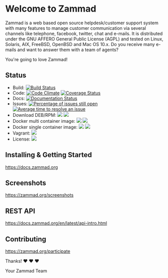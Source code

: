 # Welcome to Zammad

Zammad is a web based open source helpdesk/customer support system with many
features to manage customer communication via several channels like telephone,
facebook, twitter, chat and e-mails. It is distributed under the GNU AFFERO
General Public License (AGPL) and tested on Linux, Solaris, AIX, FreeBSD,
OpenBSD and Mac OS 10.x. Do you receive many e-mails and want to answer them
with a team of agents?

You're going to love Zammad!

## Status

- Build: [![Build Status](https://travis-ci.org/zammad/zammad.svg?branch=develop)](https://travis-ci.org/zammad/zammad)
- Code: [![Code Climate](https://codeclimate.com/github/zammad/zammad/badges/gpa.svg)](https://codeclimate.com/github/zammad/zammad) [![Coverage Status](https://coveralls.io/repos/github/zammad/zammad/badge.svg)](https://coveralls.io/github/zammad/zammad)
- Docs: [![Documentation Status](https://readthedocs.org/projects/zammad/badge/)](https://docs.zammad.org)
- Issues: [![Percentage of issues still open](http://isitmaintained.com/badge/open/zammad/zammad.svg)](https://github.com/zammad/zammad/issues "Percentage of issues still open") [![Average time to resolve an issue](http://isitmaintained.com/badge/resolution/zammad/zammad.svg)](https://github.com/zammad/zammad/issues?q=is%3Aissue+is%3Aclosed "Average time to resolve an issue")
- Download DEB/RPM: [![](https://img.shields.io/badge/Branch-develop-lightgrey.svg)](https://packager.io/gh/zammad/zammad#develop) [![](https://img.shields.io/badge/Branch-stable-lightgrey.svg)](https://packager.io/gh/zammad/zammad#stable)
- Docker multi container image: [![](https://images.microbadger.com/badges/image/zammad/zammad-docker-compose:zammad.svg)](https://microbadger.com/images/zammad/zammad-docker-compose:zammad) [![](https://img.shields.io/badge/version-stable-blue.svg)](https://hub.docker.com/r/zammad/zammad-docker-compose)
- Docker single container image: [![](https://images.microbadger.com/badges/image/zammad/zammad.svg)](https://microbadger.com/images/zammad/zammad) [![](https://images.microbadger.com/badges/version/zammad/zammad.svg)](https://hub.docker.com/r/zammad/zammad/)
- Vagrant: [![](https://img.shields.io/badge/version-develop-blue.svg)](https://github.com/zammad/zammad-vagrant)
- License: [![](https://img.shields.io/badge/License-AGPL%203.0-lightgrey.svg)](https://github.com/zammad/zammad/blob/develop/LICENSE)

## Installing & Getting Started

https://docs.zammad.org


## Screenshots

https://zammad.org/screenshots


## REST API

https://docs.zammad.org/en/latest/api-intro.html


## Contributing

https://zammad.org/participate


Thanks! ❤️ ❤️ ❤️

 Your Zammad Team

